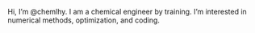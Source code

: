 Hi, I’m @chemlhy. I am a chemical engineer by training. I’m interested in numerical methods, optimization, and coding.


<!---
chemlhy/chemlhy is a ✨ special ✨ repository because its `README.md` (this file) appears on your GitHub profile.
You can click the Preview link to take a look at your changes.
--->
